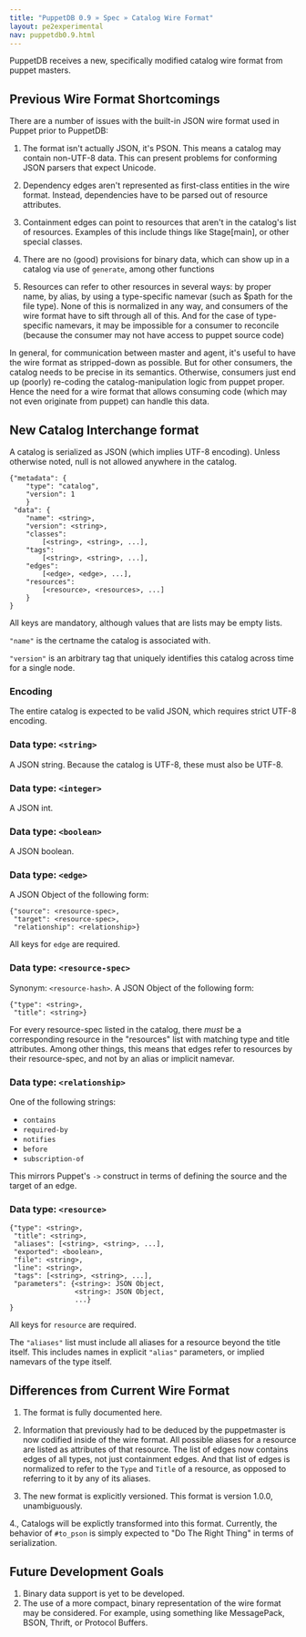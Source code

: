 ```yaml
---
title: "PuppetDB 0.9 » Spec » Catalog Wire Format"
layout: pe2experimental
nav: puppetdb0.9.html
---
```


PuppetDB receives a new, specifically modified catalog wire format from puppet masters.

##  Previous Wire Format Shortcomings

There are a number of issues with the built-in JSON wire format used
in Puppet prior to PuppetDB:

1. The format isn't actually JSON, it's PSON. This means a catalog may
contain non-UTF-8 data. This can present problems for conforming JSON
parsers that expect Unicode.

2. Dependency edges aren't represented as first-class entities in the
wire format. Instead, dependencies have to be parsed out of resource
attributes.

3. Containment edges can point to resources that aren't in the
catalog's list of resources. Examples of this include things like Stage[main], or other special
classes.

4. There are no (good) provisions for binary data, which can show up
in a catalog via use of `generate`, among other functions

5. Resources can refer to other resources in several ways: by proper name, by alias, by
using a type-specific namevar (such as $path for the file type). None
of this is normalized in any way, and consumers of the wire format
have to sift through all of this. And for the case of type-specific
namevars, it may be impossible for a consumer to reconcile (because
the consumer may not have access to puppet source code)

In general, for communication between master and agent, it's useful to have the wire format as stripped-down as
possible. But for other consumers, the catalog needs to be precise in
its semantics. Otherwise, consumers just end up (poorly) re-coding the
catalog-manipulation logic from puppet proper. Hence the need for a wire format that allows consuming code (which
may not even originate from puppet) can handle this data.

## New Catalog Interchange format

A catalog is serialized as JSON (which implies UTF-8 encoding). Unless
otherwise noted, null is not allowed anywhere in the catalog.

    {"metadata": {
        "type": "catalog",
        "version": 1
        }
     "data": {
        "name": <string>,
        "version": <string>,
        "classes":
            [<string>, <string>, ...],
        "tags":
            [<string>, <string>, ...],
        "edges":
            [<edge>, <edge>, ...],
        "resources":
            [<resource>, <resources>, ...]
        }
    }

All keys are mandatory, although values that are lists may be empty
lists.

`"name"` is the certname the catalog is associated with.

`"version"` is an arbitrary tag that uniquely identifies this catalog
across time for a single node.

### Encoding

The entire catalog is expected to be valid JSON, which requires strict UTF-8
encoding.

### Data type: `<string>`

A JSON string. Because the catalog is UTF-8, these must also
be UTF-8.

### Data type: `<integer>`

A JSON int.

### Data type: `<boolean>`

A JSON boolean.

### Data type: `<edge>`

A JSON Object of the following form:

    {"source": <resource-spec>,
     "target": <resource-spec>,
     "relationship": <relationship>}

All keys for `edge` are required.

### Data type: `<resource-spec>`

Synonym: `<resource-hash>`. A JSON Object of the following form:

    {"type": <string>,
     "title": <string>}

For every resource-spec listed in the catalog, there *must* be a corresponding
resource in the "resources" list with matching type and title
attributes. Among other things, this means that edges refer to
resources by their resource-spec, and not by an alias or implicit
namevar.

### Data type: `<relationship>`

One of the following strings:

* `contains`
* `required-by`
* `notifies`
* `before`
* `subscription-of`

This mirrors Puppet's `->` construct in terms of defining the source and the target of an edge.

### Data type: `<resource>`

    {"type": <string>,
     "title": <string>,
     "aliases": [<string>, <string>, ...],
     "exported": <boolean>,
     "file": <string>,
     "line": <string>,
     "tags": [<string>, <string>, ...],
     "parameters": {<string>: JSON Object,
                    <string>: JSON Object,
                    ...}
    }

All keys for `resource` are required. 

The `"aliases"` list must include all aliases
for a resource beyond the title itself. This includes names in explicit `"alias"` parameters, or implied namevars of the type
itself.

## Differences from Current Wire Format

1. The format is fully documented here. 

2.  Information that previously had to be deduced by the puppetmaster is now
codified inside of the wire format. All possible aliases for a
resource are listed as attributes of that resource. The list of edges
now contains edges of all types, not just containment edges. And that
list of edges is normalized to refer to the `Type` and `Title` of a
resource, as opposed to referring to it by any of its aliases.

3. The new format is explicitly versioned. This format is version 1.0.0, unambiguously.

4., Catalogs will be explictly transformed into this
format. Currently, the behavior of `#to_pson` is simply expected to "Do
The Right Thing" in terms of serialization.

## Future Development Goals

1. Binary data support is yet to be developed.
2. The use of a more compact, binary representation of the wire format may be considered. For example, using something like MessagePack, BSON, Thrift,
   or Protocol Buffers.
